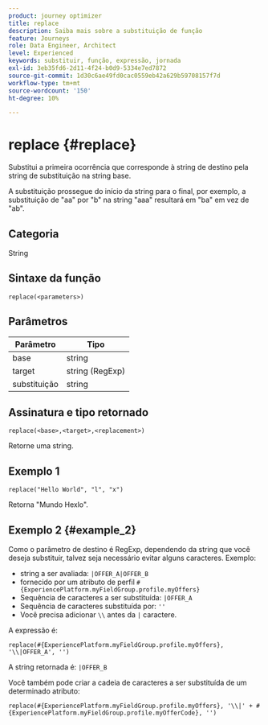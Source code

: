 ```yaml
---
product: journey optimizer
title: replace
description: Saiba mais sobre a substituição de função
feature: Journeys
role: Data Engineer, Architect
level: Experienced
keywords: substituir, função, expressão, jornada
exl-id: 3eb35fd6-2d11-4f24-b0d9-5334e7ed7872
source-git-commit: 1d30c6ae49fd0cac0559eb42a629b59708157f7d
workflow-type: tm+mt
source-wordcount: '150'
ht-degree: 10%

---
```


# replace {#replace}

Substitui a primeira ocorrência que corresponde à string de destino pela string de substituição na string base.

A substituição prossegue do início da string para o final, por exemplo, a substituição de &quot;aa&quot; por &quot;b&quot; na string &quot;aaa&quot; resultará em &quot;ba&quot; em vez de &quot;ab&quot;.

## Categoria

String

## Sintaxe da função

`replace(<parameters>)`

## Parâmetros

| Parâmetro | Tipo |
|-----------|--------------|
| base | string |
| target | string (RegExp) |
| substituição | string |

## Assinatura e tipo retornado

`replace(<base>,<target>,<replacement>)`

Retorne uma string.

## Exemplo 1

`replace("Hello World", "l", "x")`

Retorna &quot;Mundo Hexlo&quot;.

## Exemplo 2 {#example_2}

Como o parâmetro de destino é RegExp, dependendo da string que você deseja substituir, talvez seja necessário evitar alguns caracteres. Exemplo:

* string a ser avaliada: `|OFFER_A|OFFER_B`
* fornecido por um atributo de perfil `#{ExperiencePlatform.myFieldGroup.profile.myOffers}`
* Sequência de caracteres a ser substituída: `|OFFER_A`
* Sequência de caracteres substituída por: `''`
* Você precisa adicionar `\\` antes da `|` caractere.

A expressão é:

`replace(#{ExperiencePlatform.myFieldGroup.profile.myOffers}, '\\|OFFER_A', '')`

A string retornada é: `|OFFER_B`

Você também pode criar a cadeia de caracteres a ser substituída de um determinado atributo:

`replace(#{ExperiencePlatform.myFieldGroup.profile.myOffers}, '\\|' + #{ExperiencePlatform.myFieldGroup.profile.myOfferCode}, '')`
